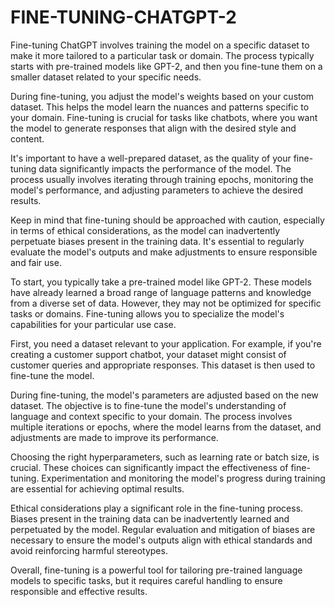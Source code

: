 # FINE-TUNING-CHATGPT-2


Fine-tuning ChatGPT involves training the model on a specific dataset to make it more tailored to a particular task or domain. The process typically starts with pre-trained models like GPT-2, and then you fine-tune them on a smaller dataset related to your specific needs.

During fine-tuning, you adjust the model's weights based on your custom dataset. This helps the model learn the nuances and patterns specific to your domain. Fine-tuning is crucial for tasks like chatbots, where you want the model to generate responses that align with the desired style and content.

It's important to have a well-prepared dataset, as the quality of your fine-tuning data significantly impacts the performance of the model. The process usually involves iterating through training epochs, monitoring the model's performance, and adjusting parameters to achieve the desired results.

Keep in mind that fine-tuning should be approached with caution, especially in terms of ethical considerations, as the model can inadvertently perpetuate biases present in the training data. It's essential to regularly evaluate the model's outputs and make adjustments to ensure responsible and fair use.


To start, you typically take a pre-trained model like GPT-2. These models have already learned a broad range of language patterns and knowledge from a diverse set of data. However, they may not be optimized for specific tasks or domains. Fine-tuning allows you to specialize the model's capabilities for your particular use case.

First, you need a dataset relevant to your application. For example, if you're creating a customer support chatbot, your dataset might consist of customer queries and appropriate responses. This dataset is then used to fine-tune the model.

During fine-tuning, the model's parameters are adjusted based on the new dataset. The objective is to fine-tune the model's understanding of language and context specific to your domain. The process involves multiple iterations or epochs, where the model learns from the dataset, and adjustments are made to improve its performance.

Choosing the right hyperparameters, such as learning rate or batch size, is crucial. These choices can significantly impact the effectiveness of fine-tuning. Experimentation and monitoring the model's progress during training are essential for achieving optimal results.

Ethical considerations play a significant role in the fine-tuning process. Biases present in the training data can be inadvertently learned and perpetuated by the model. Regular evaluation and mitigation of biases are necessary to ensure the model's outputs align with ethical standards and avoid reinforcing harmful stereotypes.

Overall, fine-tuning is a powerful tool for tailoring pre-trained language models to specific tasks, but it requires careful handling to ensure responsible and effective results.
